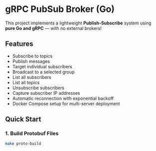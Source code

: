 # gRPC PubSub Broker (Go)

This project implements a lightweight **Publish-Subscribe** system using **pure Go and gRPC** — with no external brokers!

## Features
- Subscribe to topics
- Publish messages
- Target individual subscribers
- Broadcast to a selected group
- List all subscribers
- List all topics
- Unsubscribe subscribers
- Capture subscriber IP addresses
- Automatic reconnection with exponential backoff
- Docker Compose setup for multi-server deployment

## Quick Start

### 1. Build Protobuf Files
```bash
make proto-build

